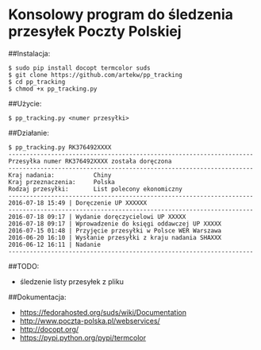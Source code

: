 # Konsolowy program do śledzenia przesyłek Poczty Polskiej


##Instalacja:

    $ sudo pip install docopt termcolor suds
    $ git clone https://github.com/artekw/pp_tracking
    $ cd pp_tracking
    $ chmod +x pp_tracking.py

##Użycie:

    $ pp_tracking.py <numer przesyłki>

##Działanie:

    $ pp_tracking.py RK376492XXXX
    ---------------------------------------------------------------------
    Przesyłka numer RK376492XXXX została doręczona
    ---------------------------------------------------------------------
    Kraj nadania:           Chiny
    Kraj przeznaczenia:     Polska
    Rodzaj przesyłki:       List polecony ekonomiczny
    ---------------------------------------------------------------------
    2016-07-18 15:49 | Doręczenie UP XXXXXX
    ---------------------------------------------------------------------
    2016-07-18 09:17 | Wydanie doręczycielowi UP XXXXX
    2016-07-18 09:17 | Wprowadzenie do księgi oddawczej UP XXXXX
    2016-07-15 01:48 | Przyjęcie przesyłki w Polsce WER Warszawa
    2016-06-20 16:10 | Wysłanie przesyłki z kraju nadania SHAXXX
    2016-06-12 16:11 | Nadanie 
    ---------------------------------------------------------------------


##TODO:

* śledzenie listy przesyłek z pliku


##Dokumentacja:

* https://fedorahosted.org/suds/wiki/Documentation
* http://www.poczta-polska.pl/webservices/
* http://docopt.org/
* https://pypi.python.org/pypi/termcolor


